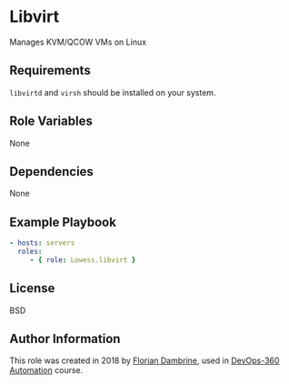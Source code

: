 Libvirt
=========

Manages KVM/QCOW VMs on Linux

Requirements
------------

`libvirtd` and `virsh` should be installed on your system.

Role Variables
--------------

None

Dependencies
------------

None

Example Playbook
----------------

```yml
- hosts: servers
  roles:
     - { role: Lowess.libvirt }

```

License
-------

BSD

Author Information
------------------

This role was created in 2018 by [Florian Dambrine](http://floriandambrine.com/), used in [DevOps-360 Automation](http://slides.com/floriandambrine/devops360) course.